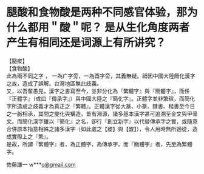 # 腿酸和食物酸是两种不同感官体验，那为什么都用＂酸＂呢？ 是从生化角度两者产生有相同还是词源上有所讲究？

【腿痠】<br>【食物酸】<br>此為兩不同之字 ， 一為疒字旁，一為酉字旁，其義無疑。祗因中國大陸簡化漢字之故，<wbr>造成了誤解。台灣地區無此歧義。<br>又，以吾輩愚見，漢字之書寫至今，並非分化為『繁體字』與『<wbr>簡體字』，而係『正體字』（或曰『傳承字』）與中國大陸之『<wbr>簡化字』。正體字並非繁瑣，而簡化字所造成之歧義才為真正之『<wbr>繁體』。正體漢字從大篆、小篆、隸書、楷書至今日之一脈相承，<wbr>其間之變化與構造，皆有淵源，<wbr>諸多基本漢字甚可追溯至金文與甲骨文。而簡化漢字雖以『簡化』<wbr>之名，卻行『創立新字』以代替傳承字之實，<wbr>或隨意合併原本指意相殊之諸多漢字（如此處之【痠】與【酸】），<wbr>令人用時無所適從，造成實際上之『繁』。<br>是故，所謂『繁體字』者，為正體字，為傳承字。而『簡體字』者，<wbr>先至為繁體字。

佐藤謙一 w***o@gmail.com